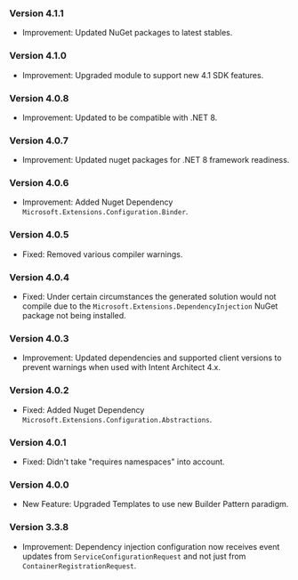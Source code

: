 ### Version 4.1.1

- Improvement: Updated NuGet packages to latest stables.

### Version 4.1.0

- Improvement: Upgraded module to support new 4.1 SDK features.

### Version 4.0.8

- Improvement: Updated to be compatible with .NET 8.

### Version 4.0.7

- Improvement: Updated nuget packages for .NET 8 framework readiness.

### Version 4.0.6

- Improvement: Added Nuget Dependency `Microsoft.Extensions.Configuration.Binder`.

### Version 4.0.5

- Fixed: Removed various compiler warnings.

### Version 4.0.4

- Fixed: Under certain circumstances the generated solution would not compile due to the `Microsoft.Extensions.DependencyInjection` NuGet package not being installed.

### Version 4.0.3

- Improvement: Updated dependencies and supported client versions to prevent warnings when used with Intent Architect 4.x.

### Version 4.0.2

- Fixed: Added Nuget Dependency `Microsoft.Extensions.Configuration.Abstractions`.

### Version 4.0.1

- Fixed: Didn't take "requires namespaces" into account.

### Version 4.0.0

- New Feature: Upgraded Templates to use new Builder Pattern paradigm.

### Version 3.3.8

- Improvement: Dependency injection configuration now receives event updates from `ServiceConfigurationRequest` and not just from `ContainerRegistrationRequest`.
